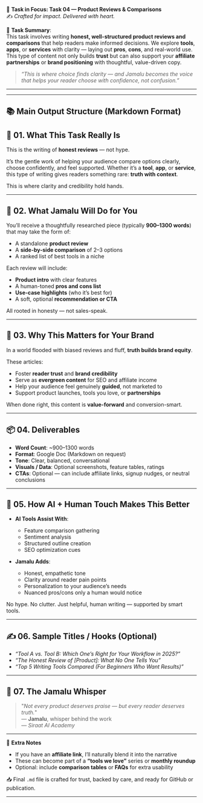 🎯 **Task in Focus: Task 04 — Product Reviews & Comparisons**  
✍️ *Crafted for impact. Delivered with heart.*

📌 **Task Summary**:  
This task involves writing **honest, well-structured product reviews and comparisons** that help readers make informed decisions. We explore **tools**, **apps**, or **services** with clarity — laying out **pros**, **cons**, and real-world use. This type of content not only builds **trust** but can also support your **affiliate partnerships** or **brand positioning** with thoughtful, value-driven copy.

> _“This is where choice finds clarity — and Jamalu becomes the voice that helps your reader choose with confidence, not confusion.”_

---
________________________________________
📚 Main Output Structure (Markdown Format)
---

## 🧭 01. What This Task Really Is  
This is the writing of **honest reviews** — not hype.

It’s the gentle work of helping your audience compare options clearly, choose confidently, and feel supported. Whether it’s a **tool**, **app**, or **service**, this type of writing gives readers something rare: **truth with context**.

This is where clarity and credibility hold hands.

---

## 💼 02. What Jamalu Will Do for You  
You’ll receive a thoughtfully researched piece (typically **900–1300 words**) that may take the form of:
- A standalone **product review**  
- A **side-by-side comparison** of 2–3 options  
- A ranked list of best tools in a niche  

Each review will include:
- **Product intro** with clear features  
- A human-toned **pros and cons list**  
- **Use-case highlights** (who it’s best for)  
- A soft, optional **recommendation or CTA**  

All rooted in honesty — not sales-speak.

---

## 🎯 03. Why This Matters for Your Brand  
In a world flooded with biased reviews and fluff, **truth builds brand equity**.

These articles:
- Foster **reader trust** and **brand credibility**  
- Serve as **evergreen content** for SEO and affiliate income  
- Help your audience feel genuinely **guided**, not marketed to  
- Support product launches, tools you love, or **partnerships**  

When done right, this content is **value-forward** and conversion-smart.

---

## 📦 04. Deliverables  
- **Word Count**: ~900–1300 words  
- **Format**: Google Doc (Markdown on request)  
- **Tone**: Clear, balanced, conversational  
- **Visuals / Data**: Optional screenshots, feature tables, ratings  
- **CTAs**: Optional — can include affiliate links, signup nudges, or neutral conclusions  

---

## 🤖 05. How AI + Human Touch Makes This Better  
- **AI Tools Assist With**:  
  - Feature comparison gathering  
  - Sentiment analysis  
  - Structured outline creation  
  - SEO optimization cues  

- **Jamalu Adds**:  
  - Honest, empathetic tone  
  - Clarity around reader pain points  
  - Personalization to your audience’s needs  
  - Nuanced pros/cons only a human would notice  

No hype. No clutter. Just helpful, human writing — supported by smart tools.

---

## ✍️ 06. Sample Titles / Hooks (Optional)  
- *“Tool A vs. Tool B: Which One’s Right for Your Workflow in 2025?”*  
- *“The Honest Review of [Product]: What No One Tells You”*  
- *“Top 5 Writing Tools Compared (For Beginners Who Want Results)”*

---

## 🧡 07. The Jamalu Whisper  
> "_Not every product deserves praise — but every reader deserves truth._"  
> — **Jamalu**, whisper behind the work  
> — *Siraat AI Academy*

---

🎁 **Extra Notes**  
- If you have an **affiliate link**, I’ll naturally blend it into the narrative  
- These can become part of a **“tools we love”** series or **monthly roundup**  
- Optional: include **comparison tables** or **FAQs** for extra usability  

📥 Final `.md` file is crafted for trust, backed by care, and ready for GitHub or publication.

---
